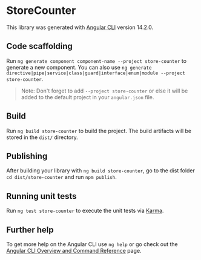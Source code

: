 # StoreCounter

This library was generated with [Angular CLI](https://github.com/angular/angular-cli) version 14.2.0.

## Code scaffolding

Run `ng generate component component-name --project store-counter` to generate a new component. You can also use `ng generate directive|pipe|service|class|guard|interface|enum|module --project store-counter`.
> Note: Don't forget to add `--project store-counter` or else it will be added to the default project in your `angular.json` file. 

## Build

Run `ng build store-counter` to build the project. The build artifacts will be stored in the `dist/` directory.

## Publishing

After building your library with `ng build store-counter`, go to the dist folder `cd dist/store-counter` and run `npm publish`.

## Running unit tests

Run `ng test store-counter` to execute the unit tests via [Karma](https://karma-runner.github.io).

## Further help

To get more help on the Angular CLI use `ng help` or go check out the [Angular CLI Overview and Command Reference](https://angular.io/cli) page.
